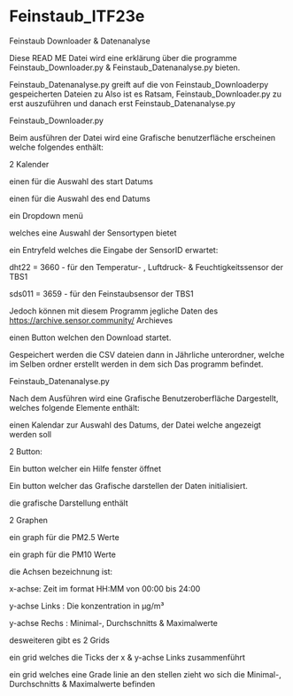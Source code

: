 # Feinstaub_ITF23e
Feinstaub Downloader &amp; Datenanalyse


Diese READ ME Datei wird eine erklärung über die programme Feinstaub_Downloader.py & Feinstaub_Datenanalyse.py bieten.

Feinstaub_Datenanalyse.py greift auf die von Feinstaub_Downloaderpy gespeicherten Dateien zu
Also ist es Ratsam, Feinstaub_Downloader.py zu erst auszuführen und danach erst Feinstaub_Datenanalyse.py 

Feinstaub_Downloader.py

Beim ausführen der Datei wird eine Grafische benutzerfläche erscheinen welche folgendes enthält:

2 Kalender 
	
 einen für die Auswahl des start Datums
	
 einen für die Auswahl des end Datums

ein Dropdown menü
	
 welches eine Auswahl der Sensortypen bietet

ein Entryfeld 
	welches die Eingabe der SensorID erwartet:
	
 dht22  = 3660  - für den Temperatur- , Luftdruck- & Feuchtigkeitssensor der TBS1
	
 sds011 = 3659	- für den Feinstaubsensor der TBS1

 Jedoch können mit diesem Programm jegliche Daten des https://archive.sensor.community/ Archieves

einen Button
	welchen den Download startet.

Gespeichert werden die CSV dateien dann in Jährliche unterordner, welche im Selben ordner erstellt werden in dem sich Das programm befindet.


Feinstaub_Datenanalyse.py

Nach dem Ausführen wird eine Grafische Benutzeroberfläche Dargestellt, welches folgende Elemente enthält:

einen Kalendar zur Auswahl des Datums, der Datei welche angezeigt werden soll

2 Button:

Ein button welcher ein Hilfe fenster öffnet

Ein button welcher das Grafische darstellen der Daten initialisiert.


die grafische Darstellung enthält

2 Graphen 
	
 ein graph für die PM2.5 Werte
	
 ein graph für die PM10 Werte

die Achsen bezeichnung ist:

x-achse: Zeit im format HH:MM von 00:00 bis 24:00
 
y-achse Links : Die konzentration in µg/m³
 
y-achse Rechs : Minimal-, Durchschnitts & Maximalwerte
 

desweiteren gibt es 2 Grids
	
ein grid welches die Ticks der x & y-achse Links zusammenführt
	
ein grid welches eine Grade linie an den stellen zieht wo sich die Minimal-, Durchschnitts & Maximalwerte befinden




